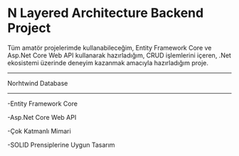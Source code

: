 # N Layered Architecture Backend Project
Tüm amatör projelerimde kullanabileceğim, Entity Framework Core ve Asp.Net Core Web API kullanarak hazırladığım, CRUD işlemlerini içeren, .Net ekosistemi üzerinde deneyim kazanmak amacıyla hazırladığım proje.


_____________________
Norhtwind Database
_____________________


-Entity Framework Core

-Asp.Net Core Web API

-Çok Katmanlı Mimari

-SOLID Prensiplerine Uygun Tasarım
